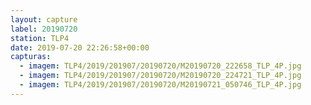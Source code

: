 ```yaml
---
layout: capture
label: 20190720
station: TLP4
date: 2019-07-20 22:26:58+00:00
capturas:
  - imagem: TLP4/2019/201907/20190720/M20190720_222658_TLP_4P.jpg
  - imagem: TLP4/2019/201907/20190720/M20190720_224721_TLP_4P.jpg
  - imagem: TLP4/2019/201907/20190720/M20190721_050746_TLP_4P.jpg
---
```

